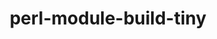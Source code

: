 ---
title: "perl-module-build-tiny"
layout: cache
categories: [package, v0.23.0]
meta: {"versions": ["0.048"], "compilers": ["gcc@=11.4.0"], "oss": ["ubuntu22.04"], "platforms": ["linux"], "targets": ["x86_64_v3"], "stacks": ["e4s", "root"], "num_specs": 1, "num_specs_by_stack": {"e4s": 1, "root": 1}}
spec_details: [{"hash": "2hrmqanbiwmiqqfpkbh4sd33ccjye23c", "compiler": "gcc@=11.4.0", "versions": ["0.048"], "os": "ubuntu22.04", "platform": "linux", "target": "x86_64_v3", "variants": ["build_system=perl"], "stacks": ["e4s", "root"], "size": "-", "tarball": "https://binaries.spack.io/v0.23.0/build_cache/linux-ubuntu22.04-x86_64_v3/gcc-11.4.0/perl-module-build-tiny-0.048/linux-ubuntu22.04-x86_64_v3-gcc-11.4.0-perl-module-build-tiny-0.048-2hrmqanbiwmiqqfpkbh4sd33ccjye23c.spack"}]
---